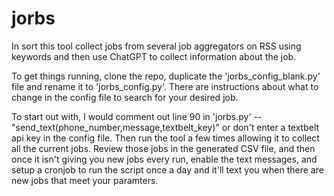 # jorbs
In sort this tool collect jobs from several job aggregators on RSS using keywords and then use ChatGPT to collect information about the job.

To get things running, clone the repo, duplicate the 'jorbs_config_blank.py' file and rename it to 'jorbs_config.py'. There are instructions about what to change in the config file to search for your desired job.

To start out with, I would comment out line 90 in 'jorbs.py' -- "send_text(phone_number,message,textbelt_key)" or don't enter a textbelt api key in the config file. Then run the tool a few times allowing it to collect all the current jobs. Review those jobs in the generated CSV file, and then once it isn't giving you new jobs every run, enable the text messages, and setup a cronjob to run the script once a day and it'll text you when there are new jobs that meet your paramters. 
